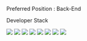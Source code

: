 Preferred Position : Back-End

Developer Stack

<img src="https://img.shields.io/badge/-SpringBoot-%236DB33F"> <img src="https://img.shields.io/badge/-PHP-%23777BB4"> <img src="https://img.shields.io/badge/-Java-%23007396"> <img src="https://img.shields.io/badge/-HTML5-%23E34F26"> <img src="https://img.shields.io/badge/-CSS3-%231572B6">
<img src="https://img.shields.io/badge/-JavaScript-%23F7DF1E"> <img src="https://img.shields.io/badge/-MySQL-%234479A1"> <img src="https://img.shields.io/badge/-Amazon%20AWS-%23232F3E">
